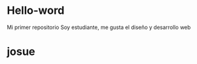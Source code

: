 # Hello-word
Mi primer repositorio
Soy estudiante, me gusta el diseño y desarrollo web
<h1>josue</h1>
